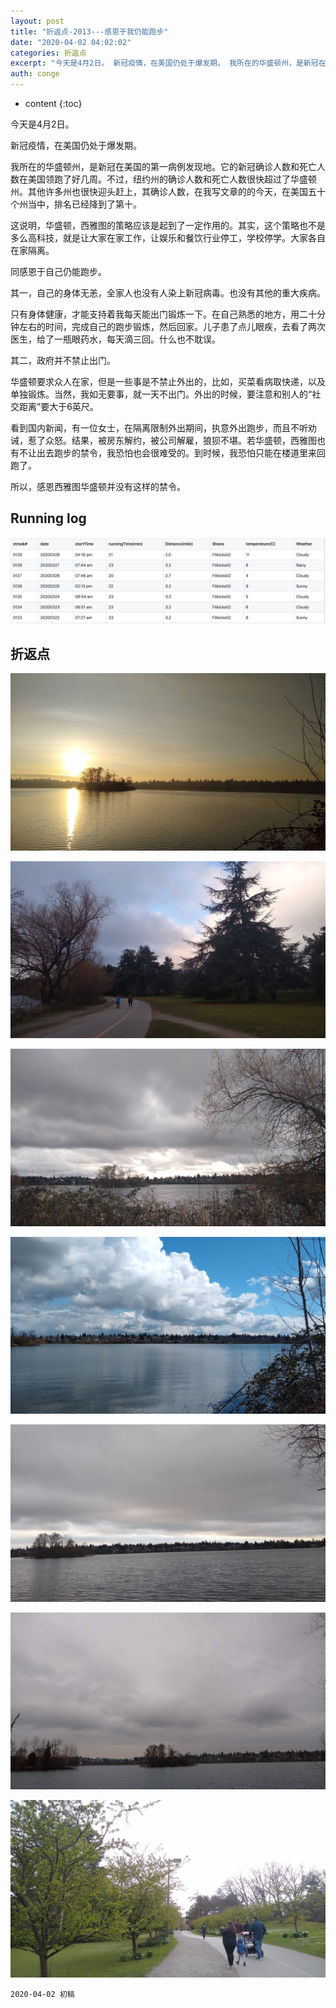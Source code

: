 ```yaml
---
layout: post
title: "折返点-2013---感恩于我仍能跑步"
date: "2020-04-02 04:02:02"
categories: 折返点
excerpt: "今天是4月2日。 新冠疫情，在美国仍处于爆发期。 我所在的华盛顿州，是新冠在美国的第一病例发现地。它的新冠确诊人数和死亡人数在美国领跑了好几周。不过，纽约州的确诊人数和死亡人数很快超过了华盛顿州。其他许多州也很快迎头赶上，其确诊人数，在我写文章的的今天，在美国五十个州当中，排名已经降到了第十..."
auth: conge
---
```

* content
{:toc}

今天是4月2日。

新冠疫情，在美国仍处于爆发期。

我所在的华盛顿州，是新冠在美国的第一病例发现地。它的新冠确诊人数和死亡人数在美国领跑了好几周。不过，纽约州的确诊人数和死亡人数很快超过了华盛顿州。其他许多州也很快迎头赶上，其确诊人数，在我写文章的的今天，在美国五十个州当中，排名已经降到了第十。

这说明，华盛顿，西雅图的策略应该是起到了一定作用的。其实，这个策略也不是多么高科技，就是让大家在家工作，让娱乐和餐饮行业停工，学校停学。大家各自在家隔离。

同感恩于自己仍能跑步。

其一，自己的身体无恙，全家人也没有人染上新冠病毒。也没有其他的重大疾病。

只有身体健康，才能支持着我每天能出门锻炼一下。在自己熟悉的地方，用二十分钟左右的时间，完成自己的跑步锻炼，然后回家。儿子患了点儿眼疾，去看了两次医生，给了一瓶眼药水，每天滴三回。什么也不耽误。

其二，政府并不禁止出门。

华盛顿要求众人在家，但是一些事是不禁止外出的，比如，买菜看病取快递，以及单独锻炼。当然，我如无要事，就一天不出门。外出的时候，要注意和别人的“社交距离”要大于6英尺。

看到国内新闻，有一位女士，在隔离限制外出期间，执意外出跑步，而且不听劝诫，惹了众怒。结果，被房东解约，被公司解雇，狼狈不堪。若华盛顿，西雅图也有不让出去跑步的禁令，我恐怕也会很难受的。到时候，我恐怕只能在楼道里来回跑了。

所以，感恩西雅图华盛顿并没有这样的禁令。


## Running log
![Running log week 13, 2020 ](/assets/images/折返点/118382-20e4e4fcbd077431.png)

## 折返点
![20200322.jpg](/assets/images/折返点/118382-23a6ecbe8f1f7725.jpg)

![20200323.jpg](/assets/images/折返点/118382-dd42a585692c335a.jpg)

![20200324.jpg](/assets/images/折返点/118382-bf3fe2b22fa7c5d2.jpg)

![20200325.jpg](/assets/images/折返点/118382-f8876a477cc8ad1c.jpg)

![20200326.jpg](/assets/images/折返点/118382-8a3c81b729465916.jpg)

![20200327.jpg](/assets/images/折返点/118382-16bfeae2cde49411.jpg)

![20200328.jpg](/assets/images/折返点/118382-829ca4ae7d9c3d49.jpg)


```
2020-04-02 初稿
```
